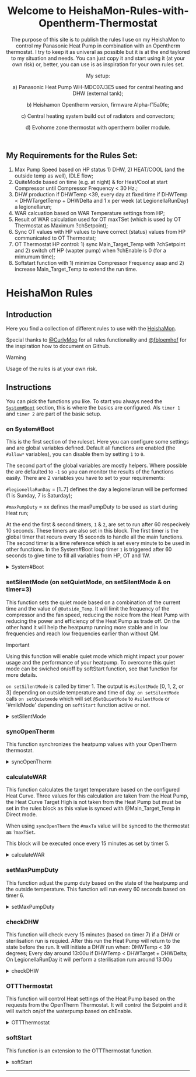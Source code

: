 <header>

<!--
  <<< Author notes: Course header >>>
  Include a 1280×640 image, course title in sentence case, and a concise description in emphasis.
  In your repository settings: enable template repository, add your 1280×640 social image, auto delete head branches.
  Add your open source license, GitHub uses MIT license.
-->

# Welcome to HeishaMon-Rules-with-Opentherm-Thermostat



The purpose of this site is to publish the rules I use on my HeishaMon to control my Panasonic Heat Pump in combination with an Opentherm thermostat. I try to keep it as univeral as possible but it is at the end taylored to my situation and needs. You can just copy it and start using it (at your own risk) or, better, you can use is as inspiration for your own rules set.

My setup:

a)	Panasonic Heat Pump WH-MDC07J3E5 used for central heating and DHW (external tank);

b)	Heishamon Opentherm version, firmware Alpha-f15a0fe;

c)	Central heating system build out of radiators and convectors;

d)	Evohome zone thermostat with opentherm boiler module.


</header>

<!--

-->

## My Requirements for the Rules Set:

1)  Max Pump Speed based on HP status 1) DHW, 2) HEAT/COOL (and the outside temp as well), IDLE flow;
2)  QuiteMode based on time (e.g. at night) & for Heat/Cool at start Compressor until Compressor Frequency < 30 Hz.;
3)  DHW production if DHWTemp <39, every day at fixed time if DHWTemp < DHWTargetTemp + DHWDelta and 1 x per week (at LegionellaRunDay) a legionellarun;
4)  WAR calcuation based on WAR Temperature settings from HP;
5)  Result of WAR calculation used for OT maxTSet (which is used by OT Thermostat as Maximum ?chSetpoint);
6)  Sync OT values with HP values to have correct (status) values from HP communicated to OT Thermostat;
7)  OT Thermostat HP control: 1) sync Main_Target_Temp with ?chSetpoint and 2) switch off HP (wapter pump) when ?chEnable is 0 (for a mimumum time);
8)  Softstart function with 1) minimize Compressor Frequency asap and 2) increase Main_Target_Temp to extend the run time.

# HeishaMon Rules

## Introduction

Here you find a collection of different rules to use with the [HeishaMon](https://github.com/Egyras/HeishaMon). 

Special thanks to [@CurlyMoo](https://github.com/CurlyMoo) for all rules functionality and [@fbloemhof](https://github.com/fbloemhof) for the inspiration how to document on Github.

> [!WARNING]  
> Usage of the rules is at your own risk.

## Instructions

You can pick the functions you like. To start you always need the [`System#Boot`](#on-systemboot) section, this is where the basics are configured. Als `timer 1` and `timer 2` are part of the basic setup.

### on System#Boot

This is the first section of the ruleset. Here you can configure some settings and are global variables defined. Default all functions are enabled (the `#allow*` variables), you can disable them by setting `1` to `0`.

The second part of the global variables are mostly helpers. Where possible the are defaulted to `-1` so you can monitor the results of the functions easily. There are 2 variables you have to set to your requirements:

`#legionellaRunDay` = [1..7] defines the day a legionellarun will be performed (1 is
 Sunday, 7 is Saturday);

`#maxPumpDuty` = xx defines the maxPumpDuty to be used as start during Heat run;


At the end the first & second timers, `1` & `2`, are set to run after 60 respecively 10 seconds. These timers are also set in this block. The first timer is the global timer that recurs every 15 seconds to handle all the main functions. The second timer is a time reference which is set every minute to be used in other functions. In the System#Boot loop timer `1` is triggered after 60 seconds to give time to fill all variables from HP, OT and 1W.

<details>

<summary>System#Boot</summary>

```LUA
on System#Boot then
	#allowDHW = 1;
	#allowOTThermostat = 1;
	#allowPumpSpeed = 1;
	#allowSilentMode = 1;
	#allowSoftStart = 1;
	#allowSyncOT = 1;
	#allowWAR = 1;

	#legionellaRunDay = 7;
	#maxPumpDuty = 85;

	#chEnable = -1;
	#chEnableOffTime = -1;
	#chEnableTimeOff = -1;
	#chSetPoint = -1;
	#compRunTime = -1;
	#compStartTime = -1;
	#compState = -1;
	#DHWRun = -1;
	#firstBoot = 1;
	#heatPumpState = -1;
	#mainTargetTemp = -1;
	#maxTa = -1;
	#mildMode = -1;
	#operatingMode = -1;
	#prevDHWHeatDelta = -1;
	#prevHeatPumpState = -1;
	#prevOperatingMode = -1;
	#quietMode = -1;
	#roomTempDelta = -1;
	#softStartCorrection = -1;
	#softStartPhase = -1;
	#thermostatState = -1;
	#timeRef = -1;
	setTimer(1,60);
	setTimer(2,10);
end

on timer=1 then
	if #firstBoot == 1 then
		#firstBoot = 0;
		#heatPumpState = @Heatpump_State;
		#operatingMode = @Operating_Mode_State;
		#softStartCorrection = 0;
		compressorFreq();
		calculateWAR();
		syncOpenTherm();
	else
		calculateWAR();
		setSilentMode();
		syncOpenTherm();
		setMaxPumpDuty();
		checkDHW();
		OTThermostat();
	end
	setTimer(1,15);
end

on timer=2 then
	#timeRef = %day * 1440 + %hour * 60 + %minute;
	setTimer(2,60);
end
```

</details>


### setSilentMode (on setQuietMode, on setSilentMode & on timer=3)

This function sets the quiet mode based on a combination of the current time and the value of `@Outside_Temp`. It will limit the frequency of the compressor and the fan speed, reducing the noice from the Heat Pump with reducing the power and efficiency of the Heat Pump as trade off. On the other hand it will help the heatpump running more stable and in low frequencies and reach low frequencies earlier than without QM.

> [!IMPORTANT]  
> Using this function will enable quiet mode which might impact your power usage and the performance of your heatpump. To overcome this quiet mode can be swiched on/off by softStart function, see that function for more details.

`on setSilentMode` is called by timer 1. The output is `#silentMode` [0, 1, 2, or 3] depending on outside temperature and time of day. `on setSilentMode` calls `on setQuietmode` which will set `@SetQuietMode` to `#silentMode` or '#mildMode' depending on `softStart` function active or not.

<details>

<summary>setSilentMode</summary>

```LUA
on setQuietMode then						
	if #mildMode > -1 then					
		#quietMode = #mildMode;				
	else					
		if #chEnable == 0 && #compState == 1 then				
			#quietMode = 3;			
		else				
			#quietMode = #silentMode;			
		end				
	end					
	if @Quiet_Mode_Level != #quietMode then					
		@SetQuietMode = #quietMode;				
	end					
end						
						
on setSilentMode then						
	if #allowSilentMode == 1 then					
		#allowSilentMode = 0;				
		if @Outside_Temp > 9 then				
			#silentMode = 3;			
		else				
			if @Outside_Temp > 4 then			
				#silentMode = 2;		
			else			
				if @Outside_Temp > 1 then		
					if %hour > 22 || %hour < 7 then	
						#silentMode = 1;
					else	
						#silentMode = 0;
					end	
				end		
			end			
		end				
		setTimer(3, 900);				
		setQuietMode();				
	end					
end						
						
on timer=3 then						
	#allowSilentMode = 1;					
end
```

</details>

### syncOpenTherm

This function synchronizes the heatpump values with your OpenTherm thermostat.

<details>

<summary>syncOpenTherm</summary>

```LUA
on syncOpenTherm then
	if  #allowSyncOT == 1 then
		?outletTemp = @Main_Outlet_Temp;
		?inletTemp = @Main_Inlet_Temp;
		?outsideTemp = @Outside_Temp;
		?dhwTemp = @DHW_Temp;
		?dhwSetpoint = @DHW_Target_Temp;
		if isset(?chEnable) && isset(?chSetpoint) && isset(?roomTempSet) && isset(?roomTemp) then
			#thermostatState = 1;
		end
		if ?chEnable == 1 then
			#chEnable = 1;
			if #chEnableTimeOff != -1 then
				#chEnableTimeOff = -1;
				#chEnableOffTime = -1;
			end
		else
			if #chEnableTimeOff == -1 then
				#chEnableTimeOff = #timeRef;
			end
			#chEnableOffTime = #timeRef - #chEnableTimeOff;
			if #chEnableOffTime < 0 then
				#chEnableOffTime = #timeRef - #chEnableTimeOff + 10080;
			end
			if #chEnableOffTime > 5 then
				#chEnable = 0;
			end
		end
		#dhwEnable = ?dhwEnable;
		if #maxTa != -1 then
			?maxTSet = #maxTa;
		end
		if @Compressor_Freq == 0 then
			?flameState = 0;
			?chState = 0;
			?dhwState = 0;
		else
			?flameState = 1;
			if @ThreeWay_Valve_State == 0 then
				?chState = 1;
				?dhwState = 0;
			else
				?chState = 0;
				?dhwState = 1;
			end
		end
	end
end

```

</details>

### calculateWAR

This function calculates the target temperature based on the configured Heat Curve. Three values for this calculation are taken from the Heat Pump, the Heat Curve Target High is not taken from the Heat Pump but must be set in the rules block as this value is synced with @Main_Target_Temp in Direct mode. 

When using `syncOpenTherm` the `#maxTa` value will be synced to the thermostat as `?maxTSet`.

This block will be executed once every 15 minutes as set by timer 5.

<details>

<summary>calculateWAR</summary>

```LUA
on calculateWAR then
	if #allowWAR == 1 then
		#allowWAR = 0;
		$Ta1 = @Z1_Heat_Curve_Target_Low_Temp;
		$Tb1 = @Z1_Heat_Curve_Outside_High_Temp;
		$Ta2 = 36;
		$Tb2 = @Z1_Heat_Curve_Outside_Low_Temp;
		if @Outside_Temp >= $Tb1 then
			#maxTa = $Ta1;
		else
			if @Outside_Temp <= $Tb2 then	#maxTa = $Ta2;
			else
				#maxTa = 1 + floor(0.9 + $Ta1 + (($Tb1 - @Outside_Temp) * ($Ta2 - $Ta1) / ($Tb1 - $Tb2)));
			end
		end
		setTimer(4,1800);
	end
end
				
on timer=4 then
	#allowWAR = 1;
end
```

</details>

### setMaxPumpDuty

This function adjust the pump duty based on the state of the heatpump and the outside temperature. This function will run every 60 seconds based on timer 6.

<details>

<summary>setMaxPumpDuty</summary>

```LUA
on setMaxPumpDuty then
	if #allowPumpSpeed == 1 then
		#allowPumpSpeed = 0;
		if @ThreeWay_Valve_State == 1 then
			if @DHW_Temp <= @DHW_Target_Temp then
				if @Max_Pump_Duty != 220 then
					@SetMaxPumpDuty = 220;
				end
			else
				if @Max_Pump_Duty != 85 then
					@SetMaxPumpDuty = 85;
				end
			end
		end
		if @ThreeWay_Valve_State == 0 && @Heatpump_State == 1 then
			if @Outside_Temp < 10 then
				$MPF = 11;
			else
				$MPF = 10;
			end
			if @Outside_Temp < 5 then
				$MPF = 12;
			end
			if @Outside_Temp < 2 then
				$MPF = 13;
			end
			if @Compressor_Freq == 0 then
				$MPF = 8;
			end
			if @Pump_Flow < $MPF then
				#maxPumpDuty = #maxPumpDuty + 5;
			else
				if @Pump_Flow > $MPF + 1 then
					#maxPumpDuty = #maxPumpDuty - 1;
				end
			end
			if #maxPumpDuty > 140 then
				#maxPumpDuty = 140;
			end
			if @Max_Pump_Duty != #maxPumpDuty then
				@SetMaxPumpDuty = #maxPumpDuty;
			end
		end
		setTimer(5, 60);
	end
end

on timer=5 then
	#allowPumpSpeed = 1;
end

```

</details>

### checkDHW

This function will check every 15 minutes (based on timer 7) if a DHW or sterilisation run is requied. After this run the Heat Pump will return to the state before the run. It will initiate a DHW run when:
DHWTemp < 39 degrees;
Every day around 13:00u if DHWTemp < DHWTarget + DHWDelta;
On LegionellaRunDay it will perform a sterilisation rum around 13:00u

<details>

<summary>checkDHW</summary>

```LUA
on checkDHW then
	if #allowDHW == 1 then
		#allowDHW = 0;
		if @ThreeWay_Valve_State == 0 && (@DHW_Temp < 39 || (%hour == 13 && (%day == #LegionellaRunDay || @DHW_Temp < @DHW_Target_Temp + @DHW_Heat_Delta))) then
			#prevOperatingMode = @Operating_Mode_State;
			#prevHeatPumpState = @Heatpump_State;
			@SetOperationMode = 3;
			if @Heatpump_State != 1 then
				@SetHeatpump = 1;
			end 
			if %day == #legionellaRunDay && %hour == 13 then
				@SetForceSterilization = 1;
			end
			#DHWRun = 1;
		end
		if #DHWRun == 1 then
			if @ThreeWay_Valve_State == 0 && @DHW_Temp > 49 then
				@SetOperationMode = #prevOperatingMode;
				if @Heatpump_State != #prevHeatPumpState then
					@SetHeatpump = #prevHeatPumpState;
				end
				#prevOperatingMode = 3;
				#prevHeatPumpState = 1;
				#DHWRun = -1;
			end
		end
		setTimer(6,900);
	end
end

on timer=6 then
	#allowDHW = 1;
end
```
</details>

### OTTThermostat

This function will control Heat settings of the Heat Pump based on the requests from the OpenTherm Thermostat. It will control the Setpoint and it will switch on/of the waterpump based on chEnable.

<details>

<summary>OTTThermostat</summary>

```LUA
on OTThermostat then
	if #thermostatState == 1 then
		if #allowOTThermostat == 1 && #DHWRun < 1 then
			if @ThreeWay_Valve_State == 0 then
				if ?chSetpoint > 9 then
					#chSetpoint = ?chSetpoint;
					if #chSetpoint < 30 && #compState == 0 then
						#chSetpoint = 30;
					end
					if #chSetpoint < 27 && #compState == 1 then
						#chSetpoint = 27;
					end
					if #chSetpoint > #maxTa then
						#chSetpoint = #maxTa;
					end
				end
				softStart();
				#mainTargetTemp = #chSetpoint + #softStartCorrection;
				if #mainTargetTemp < 27 then
					#mainTargetTemp = 27;
				end
				if #mainTargetTemp > 40 then
					#mainTargetTemp = 40;
				end
				#mainTargetTemp = floor(#mainTargetTemp);
				if #compState == 1 then
					if #mainTargetTemp + 2 < @Main_Outlet_Temp then
						#mainTargetTemp = round(@Main_Outlet_Temp - 1.5);
					end
					#roomTempDelta = ?roomTempSet - ?roomTemp;
					if #roomTempDelta > 1 && #chEnableOffTime > 15 && @ThreeWay_Valve_State == 0 && #compRunTime > 30 then
						#mainTargetTemp = round(@Main_Outlet_Temp - 10);
					end
				end
				if @Z1_Heat_Request_Temp != #mainTargetTemp then
					@SetZ1HeatRequestTemperature = #mainTargetTemp;
				end
				if @Heatpump_State != 1 && #chEnable == 1 then
					@SetHeatpump = 1;
				end
			end
			if #chEnableOffTime > 30 && @ThreeWay_Valve_State == 0 && (#compRunTime > 30 || #compState == 0) && @Outside_Temp > 2 then
				@SetHeatpump = 0;
			end
			if #softStartPhase == -1 || #softStartPhase > 1 then
				#allowOTThermostat = 0;
				setTimer(7,25);
			end
		end
	else
		#mainTargetTemp = #maxTA;
		if (%hour > 22 || %hour < 7) && @Heatpump_State == 1 then
			@SetHeatpump = 0;
		end
		if (%hour < 23 || %hour > 6) && @Heatpump_State == 0 then
			@SetHeatpump = 1;
		end
		#allowOTThermostat = 0;
		setTimer(7,55);
	end
end

on timer=7 then
	#allowOTThermostat  = 1;
end

on compressorFreq then
	if @Compressor_Freq > 18 then
		if #compState < 1 then
			#compStartTime = #timeRef;
			#compState = 1;
		end
		#compRunTime = #timeRef - #compStartTime;
		if #compRunTime < 0 then
			#compRunTime = #timeRef - #compStartTime + 10080;
		end
	else
		#compState = 0;
		#compStartTime = -1;
		#compRunTime = -1;
		#softStartCorrection = 0;
		#softStartPhase = -1;
		if #mildMode != #silentMode && #mildMode != -1 && #silentMode != 1 then
			#mildMode = #silentMode;
			setQuietMode();
		end
	end
end

on @Compressor_Freq then
	compressorFreq();
end
```

</details>

### softStart

This function is an extension to the OTTThermostat function.

<details>

<summary>softStart</summary>

```LUA
on setQuietMode then
	if #mildMode > -1 then
		#quietMode = #mildMode;
	else
		if #chEnable == 0 && #compState == 1 then
			#quietMode = 3;
		else
			#quietMode = #silentMode;
		end
	end
	if @Quiet_Mode_Level != #quietMode then
		@SetQuietMode = #quietMode;
	end
end

on softStart then
	if #allowSoftStart == 1 && #compState == 1 then
		if #compRunTime < 3 then
			#softStartPhase = 1;
			#softStartCorrection = @Main_Outlet_Temp - #chSetpoint;
		else
			if #compRunTime < 120 then
				#softStartPhase = 2;
				if @Compressor_Freq < 22 then
					#softStartCorrection = @Main_Outlet_Temp - #chSetpoint;
				else
					if #chSetpoint <= @Main_Outlet_Temp then
						#softStartCorrection = @Main_Outlet_Temp - 0.7 - #chSetpoint;
					end
				end
				if #chSetpoint > @Main_Outlet_Temp then
					#softStartCorrection = @Main_Outlet_Temp + 1 - #chSetpoint;
				end
			else
				if #softStartPhase == 2 then
					#softStartPhase = 3;
					setTimer(8,5);
				end
			end
		end
		if #softStartCorrection > 5 then
			#softStartCorrection = 5;
		end
		if #softStartCorrection < -5 then
			#softStartCorrection = -5;
		end
		if @Compressor_Freq > 18 && @Compressor_Freq < 26 then
			#mildMode = 0;
			setQuietMode();
		end
	end
	if #allowSoftStart == 1 && #compState == -5 then
		#softStartCorrection = #mainTargetTemp - #chenable;
	end
end

on timer=8 then
	if #softStartCorrection > 0 then
		#softStartCorrection = #softStartCorrection - 1;
		setTimer(8,900);
	end
end
```
</details>



<footer>

<!--
  <<< Author notes: Footer >>>
  Add a link to get support, GitHub status page, code of conduct, license link.
-->

---

</footer>
